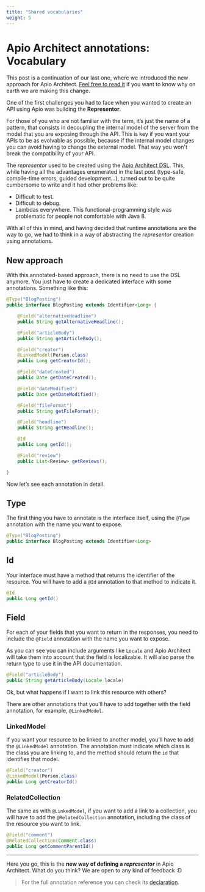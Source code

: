 ```yaml
---
title: "Shared vocabularies"
weight: 5
---
```


# Apio Architect annotations: Vocabulary

This post is a continuation of our last one, where we introduced the new approach for Apio Architect. [Feel free to read it](https://loop.liferay.com/home/-/loop/feed/14068644) if you want to know why on earth we are making this change.

One of the first challenges you had to face when you wanted to create an API using Apio was building the **Representor**. 

For those of you who are not familiar with the term, it’s just the name of a pattern, that consists in decoupling the internal model of the server from the model that you are exposing through the API. This is key if you want your APIs to be as evolvable as possible, because if the internal model changes you can avoid having to change the external model. That way you won't break the compatibility of your API.

The *representor* used to be created using the [Apio Architect DSL](https://gist.github.com/ahdezma/cf63ed10ad60c3d14730b35646a14a06#file-dsl-java-L30-L51). This, while having all the advantages enumerated in the last post (type-safe, compile-time errors, guided development…), turned out to be quite cumbersome to write and it had other problems like:
* Difficult to test.
* Difficult to debug.
* Lambdas everywhere. This functional-programming style was problematic for people not comfortable with Java 8.

With all of this in mind, and having decided that runtime annotations are the way to go, we had to think in a way of abstracting the *representor* creation using annotations.

## New approach

With this annotated-based approach, there is no need to use the DSL anymore. You just have to create a dedicated interface with some annotations. Something like this:

```java
@Type("BlogPosting")
public interface BlogPosting extends Identifier<Long> {

	@Field("alternativeHeadline")
	public String getAlternativeHeadline();

	@Field("articleBody")
	public String getArticleBody();

	@Field("creator")
	@LinkedModel(Person.class)
	public Long getCreatorId();

	@Field("dateCreated")
	public Date getDateCreated();

	@Field("dateModified")
	public Date getDateModified();

	@Field("fileFormat")
	public String getFileFormat();

	@Field("headline")
	public String getHeadline();

	@Id
	public Long getId();

	@Field("review")
	public List<Review> getReviews();

}
```

Now let’s see each annotation in detail.

## Type

The first thing you have to annotate is the interface itself, using the `@Type` annotation with the name you want to expose.

```java
@Type("BlogPosting")
public interface BlogPosting extends Identifier<Long>
```

## Id

Your interface must have a method that returns the identifier of the resource. You will have to add a `@Id` annotation to that method to indicate it.

```java
@Id
public Long getId()
```

## Field

For each of your fields that you want to return in the responses, you need to include the `@Field` annotation with the name you want to expose.

As you can see you can include arguments like `Locale` and Apio Architect will take them into account that the field is localizable. It will also parse the return type to use it in the API documentation.

```java
@Field("articleBody")
public String getArticleBody(Locale locale)
```

Ok, but what happens if I want to link this resource with others? 

There are other annotations that you'll have to add together with the field annotation, for example, `@LinkedModel`.

### LinkedModel

If you want your resource to be linked to another model, you'll have to add the `@LinkedModel` annotation. The annotation must indicate which class is the class you are linking to, and the method should return the `id` that identifies that model.

```java
@Field("creator")
@LinkedModel(Person.class)
public Long getCreatorId()
```

### RelatedCollection

The same as with `@LinkedModel`, if you want to add a link to a collection, you will have to add the `@RelatedCollection` annotation, including the class of the resource you want to link.

```java
@Field("comment")
@RelatedCollection(Comment.class)
public Long getCommentParentId()
```

---

Here you go, this is the **new way of defining a *representor*** in Apio Architect. What do you think? We are open to any kind of feedback :D

> For the full annotation reference you can check its [declaration](https://github.com/liferay/com-liferay-apio-architect/blob/master/apio-architect-api/src/main/java/com/liferay/apio/architect/annotation/Vocabulary.java).